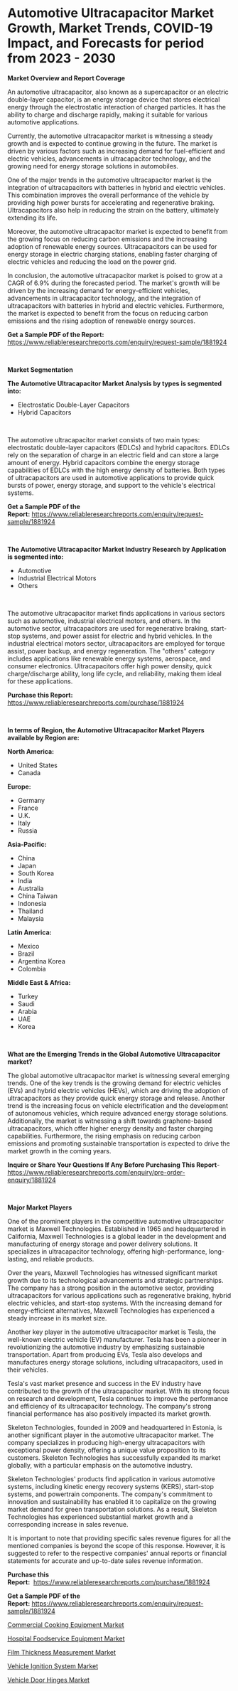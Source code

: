 <p><h1>Automotive Ultracapacitor Market Growth, Market Trends, COVID-19 Impact, and Forecasts for period from 2023 - 2030</h1></p><p><strong>Market Overview and Report Coverage</strong></p>
<p><p>An automotive ultracapacitor, also known as a supercapacitor or an electric double-layer capacitor, is an energy storage device that stores electrical energy through the electrostatic interaction of charged particles. It has the ability to charge and discharge rapidly, making it suitable for various automotive applications.</p><p>Currently, the automotive ultracapacitor market is witnessing a steady growth and is expected to continue growing in the future. The market is driven by various factors such as increasing demand for fuel-efficient and electric vehicles, advancements in ultracapacitor technology, and the growing need for energy storage solutions in automobiles.</p><p>One of the major trends in the automotive ultracapacitor market is the integration of ultracapacitors with batteries in hybrid and electric vehicles. This combination improves the overall performance of the vehicle by providing high power bursts for accelerating and regenerative braking. Ultracapacitors also help in reducing the strain on the battery, ultimately extending its life.</p><p>Moreover, the automotive ultracapacitor market is expected to benefit from the growing focus on reducing carbon emissions and the increasing adoption of renewable energy sources. Ultracapacitors can be used for energy storage in electric charging stations, enabling faster charging of electric vehicles and reducing the load on the power grid.</p><p>In conclusion, the automotive ultracapacitor market is poised to grow at a CAGR of 6.9% during the forecasted period. The market's growth will be driven by the increasing demand for energy-efficient vehicles, advancements in ultracapacitor technology, and the integration of ultracapacitors with batteries in hybrid and electric vehicles. Furthermore, the market is expected to benefit from the focus on reducing carbon emissions and the rising adoption of renewable energy sources.</p></p>
<p><strong>Get a Sample PDF of the Report:</strong> <a href="https://www.reliableresearchreports.com/enquiry/request-sample/1881924">https://www.reliableresearchreports.com/enquiry/request-sample/1881924</a></p>
<p>&nbsp;</p>
<p><strong>Market Segmentation</strong></p>
<p><strong>The Automotive Ultracapacitor Market Analysis by types is segmented into:</strong></p>
<p><ul><li>Electrostatic Double-Layer Capacitors</li><li>Hybrid Capacitors</li></ul></p>
<p>&nbsp;</p>
<p><p>The automotive ultracapacitor market consists of two main types: electrostatic double-layer capacitors (EDLCs) and hybrid capacitors. EDLCs rely on the separation of charge in an electric field and can store a large amount of energy. Hybrid capacitors combine the energy storage capabilities of EDLCs with the high energy density of batteries. Both types of ultracapacitors are used in automotive applications to provide quick bursts of power, energy storage, and support to the vehicle's electrical systems.</p></p>
<p><strong>Get a Sample PDF of the Report:</strong>&nbsp;<a href="https://www.reliableresearchreports.com/enquiry/request-sample/1881924">https://www.reliableresearchreports.com/enquiry/request-sample/1881924</a></p>
<p>&nbsp;</p>
<p><strong>The Automotive Ultracapacitor Market Industry Research by Application is segmented into:</strong></p>
<p><ul><li>Automotive</li><li>Industrial Electrical Motors</li><li>Others</li></ul></p>
<p>&nbsp;</p>
<p><p>The automotive ultracapacitor market finds applications in various sectors such as automotive, industrial electrical motors, and others. In the automotive sector, ultracapacitors are used for regenerative braking, start-stop systems, and power assist for electric and hybrid vehicles. In the industrial electrical motors sector, ultracapacitors are employed for torque assist, power backup, and energy regeneration. The "others" category includes applications like renewable energy systems, aerospace, and consumer electronics. Ultracapacitors offer high power density, quick charge/discharge ability, long life cycle, and reliability, making them ideal for these applications.</p></p>
<p><strong>Purchase this Report:</strong>&nbsp; <a href="https://www.reliableresearchreports.com/purchase/1881924">https://www.reliableresearchreports.com/purchase/1881924</a></p>
<p>&nbsp;</p>
<p><strong>In terms of Region, the Automotive Ultracapacitor Market Players available by Region are:</strong></p>
<p>
    <p> <strong> North America: </strong>
        <ul>
            <li>United States</li>
            <li>Canada</li>
        </ul>
        </p> 
    <p> <strong> Europe: </strong>
        <ul>
            <li>Germany</li>
            <li>France</li>
            <li>U.K.</li>
            <li>Italy</li>
            <li>Russia</li>
        </ul>
        </p> 
    <p> <strong> Asia-Pacific: </strong>
        <ul>
            <li>China</li>
            <li>Japan</li>
            <li>South Korea</li>
            <li>India</li>
            <li>Australia</li>
            <li>China Taiwan</li>
            <li>Indonesia</li>
            <li>Thailand</li>
            <li>Malaysia</li>
        </ul>
        </p> 
    <p> <strong> Latin America: </strong>
        <ul>
            <li>Mexico</li>
            <li>Brazil</li>
            <li>Argentina Korea</li>
            <li>Colombia</li>
        </ul>
        </p> 
    <p> <strong> Middle East & Africa: </strong>
        <ul>
            <li>Turkey</li>
            <li>Saudi</li>
            <li>Arabia</li>
            <li>UAE</li>
            <li>Korea</li>
        </ul>
    </p>
    </p>
<p>&nbsp;</p>
<p><strong>What are the Emerging Trends in the Global Automotive Ultracapacitor market?</strong></p>
<p><p>The global automotive ultracapacitor market is witnessing several emerging trends. One of the key trends is the growing demand for electric vehicles (EVs) and hybrid electric vehicles (HEVs), which are driving the adoption of ultracapacitors as they provide quick energy storage and release. Another trend is the increasing focus on vehicle electrification and the development of autonomous vehicles, which require advanced energy storage solutions. Additionally, the market is witnessing a shift towards graphene-based ultracapacitors, which offer higher energy density and faster charging capabilities. Furthermore, the rising emphasis on reducing carbon emissions and promoting sustainable transportation is expected to drive the market growth in the coming years.</p></p>
<p><strong>Inquire or Share Your Questions If Any Before Purchasing This Report</strong>- <a href="https://www.reliableresearchreports.com/enquiry/pre-order-enquiry/1881924">https://www.reliableresearchreports.com/enquiry/pre-order-enquiry/1881924</a></p>
<p>&nbsp;</p>
<p><strong>Major Market Players</strong></p>
<p><p>One of the prominent players in the competitive automotive ultracapacitor market is Maxwell Technologies. Established in 1965 and headquartered in California, Maxwell Technologies is a global leader in the development and manufacturing of energy storage and power delivery solutions. It specializes in ultracapacitor technology, offering high-performance, long-lasting, and reliable products.</p><p>Over the years, Maxwell Technologies has witnessed significant market growth due to its technological advancements and strategic partnerships. The company has a strong position in the automotive sector, providing ultracapacitors for various applications such as regenerative braking, hybrid electric vehicles, and start-stop systems. With the increasing demand for energy-efficient alternatives, Maxwell Technologies has experienced a steady increase in its market size.</p><p>Another key player in the automotive ultracapacitor market is Tesla, the well-known electric vehicle (EV) manufacturer. Tesla has been a pioneer in revolutionizing the automotive industry by emphasizing sustainable transportation. Apart from producing EVs, Tesla also develops and manufactures energy storage solutions, including ultracapacitors, used in their vehicles.</p><p>Tesla's vast market presence and success in the EV industry have contributed to the growth of the ultracapacitor market. With its strong focus on research and development, Tesla continues to improve the performance and efficiency of its ultracapacitor technology. The company's strong financial performance has also positively impacted its market growth.</p><p>Skeleton Technologies, founded in 2009 and headquartered in Estonia, is another significant player in the automotive ultracapacitor market. The company specializes in producing high-energy ultracapacitors with exceptional power density, offering a unique value proposition to its customers. Skeleton Technologies has successfully expanded its market globally, with a particular emphasis on the automotive industry.</p><p>Skeleton Technologies' products find application in various automotive systems, including kinetic energy recovery systems (KERS), start-stop systems, and powertrain components. The company's commitment to innovation and sustainability has enabled it to capitalize on the growing market demand for green transportation solutions. As a result, Skeleton Technologies has experienced substantial market growth and a corresponding increase in sales revenue.</p><p>It is important to note that providing specific sales revenue figures for all the mentioned companies is beyond the scope of this response. However, it is suggested to refer to the respective companies' annual reports or financial statements for accurate and up-to-date sales revenue information.</p></p>
<p><strong>Purchase this Report:</strong>&nbsp;&nbsp;<a href="https://www.reliableresearchreports.com/purchase/1881924">https://www.reliableresearchreports.com/purchase/1881924</a></p>
<p></p>
<p><strong>Get a Sample PDF of the Report:</strong>&nbsp;<a href="https://www.reliableresearchreports.com/enquiry/request-sample/1881924">https://www.reliableresearchreports.com/enquiry/request-sample/1881924</a></p>
<p><p><a href="https://www.linkedin.com/pulse/commercial-cooking-equipment-market-research-report-unlocks-psoff/">Commercial Cooking Equipment Market</a></p><p><a href="https://www.linkedin.com/pulse/hospital-foodservice-equipment-market-size-growth-forecast-tnkwf/">Hospital Foodservice Equipment Market</a></p><p><a href="https://www.linkedin.com/pulse/decoding-film-thickness-measurement-market-deep-dive-latest-mbtnf/">Film Thickness Measurement Market</a></p><p><a href="https://github.com/gulaimolin/Market-Research-Report-List-1/blob/main/vehicle-ignition-system-market.md">Vehicle Ignition System Market</a></p><p><a href="https://github.com/ruslanpoljakovrd177/Market-Research-Report-List-1/blob/main/vehicle-door-hinges-market.md">Vehicle Door Hinges Market</a></p></p>